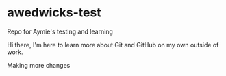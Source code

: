 # awedwicks-test
Repo for Aymie's testing and learning

Hi there, 
I'm here to learn more about Git and GitHub on my own outside of work.

Making more changes
